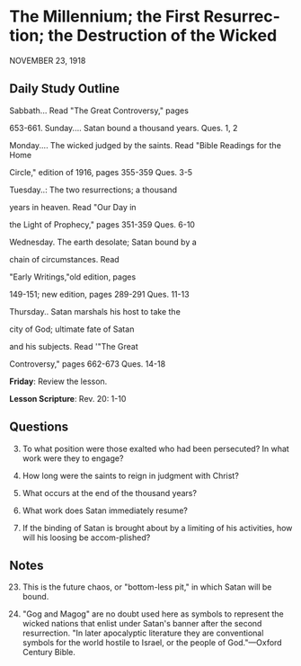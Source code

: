 # The Millennium; the First Resurrec-tion; the Destruction of the Wicked
NOVEMBER 23, 1918

## Daily Study Outline

Sabbath... Read "The Great Controversy," pages

653-661. Sunday.... Satan bound a thousand years. Ques. 1, 2

Monday.... The wicked judged by the saints. Read "Bible Readings for the Home

Circle," edition of 1916, pages 355-359 Ques. 3-5

Tuesday..: The two resurrections; a thousand

years in heaven. Read "Our Day in

the Light of Prophecy," pages 351-359 Ques. 6-10

Wednesday. The earth desolate; Satan bound by a

chain of circumstances. Read

"Early Writings,"old edition, pages

149-151; new edition, pages 289-291 Ques. 11-13

Thursday.. Satan marshals his host to take the

city of God; ultimate fate of Satan

and his subjects. Read '"The Great

Controversy," pages 662-673 Ques. 14-18

**Friday**: Review the lesson.

**Lesson Scripture**: Rev. 20: 1-10

## Questions

3. To what position were those exalted who had been persecuted? In what work were they to engage? 

4. How long were the saints to reign in judgment with Christ? 

13. What occurs at the end of the thousand years? 

7. What work does Satan immediately resume? 

14. If the binding of Satan is brought about by a limiting of his activities, how will his loosing be accom-plished?

## Notes

23. This is the future chaos, or "bottom-less pit," in which Satan will be bound.

3. "Gog and Magog" are no doubt used here as symbols to represent the wicked nations that enlist under Satan's banner after the second resurrection. "In later apocalyptic literature they are conventional symbols for the world hostile to Israel, or the people of God."—Oxford Century Bible.
